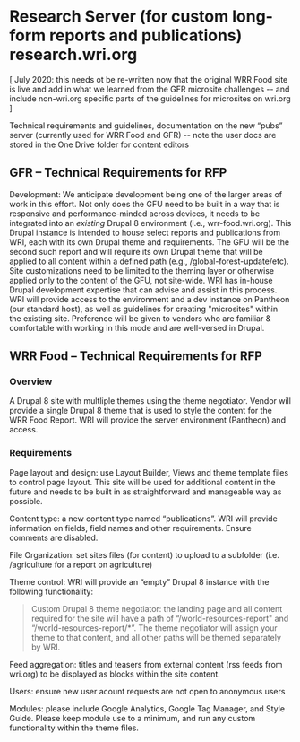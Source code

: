 Research Server (for custom long-form reports and publications) research.wri.org
================================================================================

[ July 2020: this needs ot be re-written now that the original WRR Food site is live and add in what we learned from the GFR microsite challenges -- and include non-wri.org specific parts of the guidelines for microsites on wri.org ]
 
Technical requirements and guidelines, documentation on the new “pubs” server (currently used for WRR Food and GFR) -- note the user docs are stored in the One Drive folder for content editors 

GFR – Technical Requirements for RFP 
------------------------------------

Development: We anticipate development being one of the larger areas of work in this effort. Not only does the GFU need to be built in a way that is responsive and performance-minded across devices, it needs to be integrated into an *existing* Drupal 8 environment (i.e., wrr-food.wri.org). This Drupal instance is intended to house select reports and publications from WRI, each with its own Drupal theme and requirements. The GFU will be the second such report and will require its own Drupal theme that will be applied to all content within a defined path (e.g., /global-forest-update/etc). Site customizations need to be limited to the theming layer or otherwise applied only to the content of the GFU, not site-wide. WRI has in-house Drupal development expertise that can advise and assist in this process. WRI will provide access to the environment and a dev instance on Pantheon (our standard host), as well as guidelines for creating "microsites" within the existing site. Preference will be given to vendors who are familiar & comfortable with working in this mode and are well-versed in Drupal. 

WRR Food – Technical Requirements for RFP
-----------------------------------------
 
### Overview 

A Drupal 8 site with multliple themes using the theme negotiator. Vendor will provide a single Drupal 8 theme that is used to style the content for the WRR Food Report. WRI will provide the server environment (Pantheon) and access. 


### Requirements 

Page layout and design: use Layout Builder, Views and theme template files to control page layout. This site will be used for additional content in the future and needs to be built in as straightforward and manageable way as possible.  

Content type: a new content type named “publications”. WRI will provide information on fields, field names and other requirements. Ensure comments are disabled.

File Organization: set sites files (for content) to upload to a subfolder (i.e. /agriculture for a report on agriculture)

Theme control: WRI will provide an “empty” Drupal 8 instance with the following functionality: 

> Custom Drupal 8 theme negotiator: the landing page and all content required for the site will have a path of “/world-resources-report" and “/world-resources-report/*”. The theme negotiator will assign your theme to that content, and all other paths will be themed separately by WRI. 

Feed aggregation: titles and teasers from external content (rss feeds from wri.org) to be displayed as blocks within the site content.  

Users: ensure new user acount requests are not open to anonymous users

Modules: please include Google Analytics, Google Tag Manager, and Style Guide. Please keep module use to a minimum, and run any custom functionality within the theme files. 

 

 
